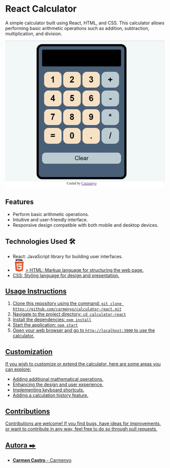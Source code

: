 # React Calculator

A simple calculator built using React, HTML, and CSS. This calculator allows performing basic arithmetic operations such as addition, subtraction, multiplication, and division.

![Calculator Preview](./public/calculator.png)

## Features

- Perform basic arithmetic operations.
- Intuitive and user-friendly interface.
- Responsive design compatible with both mobile and desktop devices.

## Technologies Used 🛠️

- React: JavaScript library for building user interfaces.
- <a href="https://www.w3.org/html/" target="_blank" rel="noreferrer"> <img src="https://raw.githubusercontent.com/devicons/devicon/master/icons/html5/html5-original-wordmark.svg" alt="html5" width="40" height="40"/>> HTML: Markup language for structuring the web page.
- CSS: Styling language for design and presentation.

## Usage Instructions

1. Clone this repository using the command: `git clone https://github.com/carmenyo/calculator-react.git`
2. Navigate to the project directory: `cd calculator-react`
3. Install the dependencies: `npm install`
4. Start the application: `npm start`
5. Open your web browser and go to `http://localhost:3000` to use the calculator.

## Customization

If you wish to customize or extend the calculator, here are some areas you can explore:

- Adding additional mathematical operations.
- Enhancing the design and user experience.
- Implementing keyboard shortcuts.
- Adding a calculation history feature.

## Contributions

Contributions are welcome! If you find bugs, have ideas for improvements, or want to contribute in any way, feel free to do so through pull requests.

## Autora ✒️

- **Carmen Castro** - [Carmenyo](https://github.com/Carmenyo)
